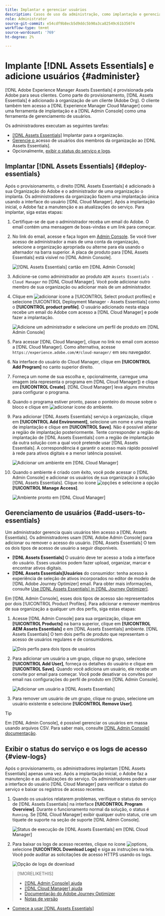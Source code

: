 ```yaml
---
title: Implantar e gerenciar usuários
description: Casos de uso da administração, como implantação e gerenciamento de usuários em [!DNL Assets Essentials].
role: Administrator
source-git-commit: e54cdf9b8ecb5d9ddc5b90a3ca82549c61b35074
workflow-type: tm+mt
source-wordcount: '769'
ht-degree: 2%

---
```



# Implante [!DNL Assets Essentials] e adicione usuários {#administer}

[!DNL Adobe Experience Manager Assets Essentials] é provisionada pela Adobe para seus clientes. Como parte do provisionamento, [!DNL Assets Essentials] é adicionado à organização de um cliente (Adobe Org). O cliente também tem acesso a [!DNL Experience Manager Cloud Manager] como uma ferramenta de implantação e a [!DNL Admin Console] como uma ferramenta de gerenciamento de usuários.

Os administradores executam as seguintes tarefas:

* [ [!DNL Assets Essentials]](#deploy-essentials) Implantar para a organização.
* [Gerencie o ](#add-users-to-essentials) acesso de usuários dos membros da organização ao  [!DNL Assets Essentials].
* Opcionalmente, [exibir o status do serviço e logs](#view-logs).

## Implantar [!DNL Assets Essentials] {#deploy-essentials}

Após o provisionamento, o direito [!DNL Assets Essentials] é adicionado à sua Organização do Adobe e o administrador de uma organização o implanta. Os administradores da organização fazem uma implantação única usando a interface do usuário [!DNL Cloud Manager]. Após a implantação inicial, o Adobe faz a manutenção e as atualizações do serviço. Para implantar, siga estas etapas:

1. Certifique-se de que o administrador receba um email do Adobe. O email contém uma mensagem de boas-vindas e um link para começar.

1. No link do email, acesse e faça logon em [Admin Console](https://adminconsole.adobe.com). Se você tiver acesso de administrador a mais de uma conta da organização, selecione a organização apropriada ou alterne para ela usando o alternador na barra superior. A placa de produto para [!DNL Assets Essentials] está visível no [!DNL Admin Console].

   ![[!DNL Assets Essentials] cartão em  [!DNL Admin Console]](assets/essentials-in-admin-console.png)

1. Adicione-se como administrador ao produto `AEM Assets Essentials - Cloud Manager` no [!DNL Cloud Manager]. Você pode adicionar outro membro de sua organização ou adicionar mais de um administrador.

1. Clique em ![adicionar ícone](assets/do-not-localize/add-icon.svg) a [!UICONTROL Select product profiles] e selecione [!UICONTROL Deployment Manager - Assets Essentials] como o **[!UICONTROL product profile]**. O usuário adicionado nesta etapa recebe um email do Adobe com acesso a [!DNL Cloud Manager] e pode fazer a implantação.

   ![Adicione um administrador e selecione um perfil de produto em  [!DNL Admin Console]](assets/adminconsole-user1.png)

1. Para acessar [!DNL Cloud Manager], clique no link no email com acesso a [!DNL Cloud Manager]. Como alternativa, acesse `https://experience.adobe.com/#/cloud-manager/` em seu navegador.

1. Na interface do usuário do Cloud Manager, clique em **[!UICONTROL Add Program]** no canto superior direito.

1. Forneça um nome de sua escolha e, opcionalmente, carregue uma imagem (ela representa o programa em [!DNL Cloud Manager]) e clique em **[!UICONTROL Create]**. [!DNL Cloud Manager] leva alguns minutos para configurar o programa.

1. Quando o programa estiver pronto, passe o ponteiro do mouse sobre o bloco e clique em ![adicionar ícone do ambiente](assets/do-not-localize/add-environment-icon.png).

1. Para adicionar [!DNL Assets Essentials] serviço à organização, clique em **[!UICONTROL Add Environment]**, selecione um nome e uma região de implantação e clique em **[!UICONTROL Save]**. Não é possível alterar a região de implantação posteriormente. Tente corresponder a região de implantação de [!DNL Assets Essentials] com a região de implantação da outra solução com a qual você pretende usar [!DNL Assets Essentials]. A correspondência é garantir o acesso mais rápido possível à rede para ativos digitais e a menor latência possível.

   ![Adicionar um ambiente em  [!DNL Cloud Manager]](assets/cloudmanager-add-environment-for-essentials.png)

1. Quando o ambiente é criado com êxito, você pode acessar o [!DNL Admin Console] e adicionar os usuários de sua organização à solução [!DNL Assets Essentials]. Clique no ícone ![opções](assets/do-not-localize/options-ellipses-icon.png) e selecione a opção **[!UICONTROL Manage Access]**.

   ![Ambiente pronto em  [!DNL Cloud Manager]](assets/cloudmanager-manage-access-essentials.png)

## Gerenciamento de usuários {#add-users-to-essentials}

Um administrador gerencia quais usuários têm acesso a [!DNL Assets Essentials]. Os administradores usam [!DNL Adobe Admin Console] para adicionar ou remover o acesso do usuário. [!DNL Assets Essentials] O tem os dois tipos de acesso de usuário a seguir disponíveis.

* **[!DNL Assets Essentials]** O usuário deve ter acesso a toda a interface do usuário. Esses usuários podem fazer upload, organizar, marcar e encontrar ativos digitais.
* **[!DNL Assets Essentials]Usuários** do consumidor: tenha acesso à experiência de seleção de ativos incorporados no editor de modelo de  [!DNL Adobe Journey Optimizer] email. Para obter mais informações, consulte [Use [!DNL Assets Essentials] in [!DNL Journey Optimizer]](https://experienceleague.adobe.com/docs/journey-optimizer/using/create-messages/assets-essentials.html).

Em [!DNL Admin Console], esses dois tipos de acesso são representados por dois [!UICONTROL Product Profiles]. Para adicionar e remover membros de sua organização a qualquer um dos perfis, siga estas etapas:

1. Acesse [!DNL Admin Console] para sua organização, clique em **[!UICONTROL Products]** na barra superior, clique em **[!UICONTROL AEM Assets Essentials]** e em [!DNL Assets Essentials] ambiente. [!DNL Assets Essentials] O tem dois perfis de produto que representam o acesso de usuários regulares e de consumidores.

   ![Dois perfis para dois tipos de usuários](assets/adminconsole-user-types.png)

1. Para adicionar um usuário a um grupo, clique no grupo, selecione **[!UICONTROL Add User]**, forneça os detalhes do usuário e clique em **[!UICONTROL Save]**. Quando você adiciona um usuário, ele recebe um convite por email para começar. Você pode desativar os convites por email nas configurações do perfil de produto em [!DNL Admin Console].

   ![Adicionar um usuário a  [!DNL Assets Essentials]](assets/adminconsole-add-user.png)

1. Para remover um usuário de um grupo, clique no grupo, selecione um usuário existente e selecione **[!UICONTROL Remove User]**.

>[!TIP]
>
>Em [!DNL Admin Console], é possível gerenciar os usuários em massa usando arquivos CSV. Para saber mais, consulte [[!DNL Admin Console] documentação](https://helpx.adobe.com/enterprise/using/accounts.html).

## Exibir o status do serviço e os logs de acesso {#view-logs}

Após o provisionamento, os administradores implantam [!DNL Assets Essentials] apenas uma vez. Após a implantação inicial, o Adobe faz a manutenção e as atualizações do serviço. Os administradores podem usar a interface do usuário [!DNL Cloud Manager] para verificar o status do serviço e baixar os registros de acesso recentes.

1. Quando os usuários relatarem problemas, verifique o status do serviço de [!DNL Assets Essentials] na interface **[!UICONTROL Program Overview]**. Durante o funcionamento normal da solução, o status é `Running`. Se [!DNL Cloud Manager] exibir qualquer outro status, crie um tíquete de suporte na seção de suporte [!DNL Admin Console].

   ![Status de execução de  [!DNL Assets Essentials] em  [!DNL Cloud Manager]](assets/cloudmanager-manage-access-essentials.png)

1. Para baixar os logs de acesso recentes, clique no ícone ![options](assets/do-not-localize/options-ellipses-icon.png), selecione **[!UICONTROL Download Logs]** e siga as instruções na tela. Você pode auditar as solicitações de acesso HTTPS usando os logs.

   ![Opção de logs de download](assets/cloudmanager-download-logs.png)

>[!MORELIKETHIS]
>
>* [[!DNL Admin Console] ajuda](https://helpx.adobe.com/enterprise/using/admin-console.html)
>* [[!DNL Cloud Manager] ajuda](https://experienceleague.adobe.com/docs/experience-manager-cloud-manager/using/introduction-to-cloud-manager.html?lang=pt-BR)
>* [Documentação do Adobe Journey Optimizer](https://experienceleague.adobe.com/docs/journey-optimizer/using/ajo-home.html)
>* [Notas de versão](release-notes.md)
* [Comece a usar [!DNL Assets Essentials]](get-started.md)

